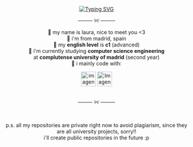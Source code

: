 <p align="center">
  <a href="https://git.io/typing-svg">
    <img src="https://readme-typing-svg.herokuapp.com?font=Fira+Code&pause=1000&color=F495BF&background=FFFFFF00&center=true&multiline=true&width=435&lines=hii+welcome+to+my+github+profile!!" alt="Typing SVG" />
  </a>
</p>

<p align="center">──── ୨୧ ────</p>

<p align="center">
  🌺 my name is laura, nice to meet you <3<br/>
  🌺 i'm from madrid, spain<br/>
  🌺 my <b>english level</b> is <b>c1</b> (advanced)<br/>
  🌺 i'm currently studying <b>computer science engineering</b><br/>
    at <b>complutense university of madrid</b> (second year)<br/>
  🌺 i mainly code with:
</p>

<div align="center">
  <img src="https://img.icons8.com/?size=100&id=2572&format=png&color=f495bf" alt="imagen java rosa" width="40" />
  <img src="https://img.icons8.com/?size=100&id=55199&format=png&color=f495bf" alt="Imagen rosa" width="40" />
</div><br/>

<p align="center">──── ୨୧ ────</p><br/>

<p align="center">
  p.s. all my repositories are private right now to avoid plagiarism, since they are all university projects, sorry!!<br/>
  i'll create public repositories in the future :p
</p>
